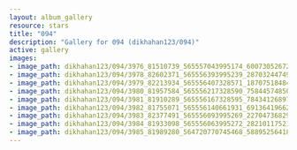 ```yaml
---
layout: album_gallery
resource: stars
title: "094"
description: "Gallery for 094 (dikhahan123/094)"
active: gallery
images:
- image_path: dikhahan123/094/3976_81510739_565557043995174_6007305267253870592_n.jpg
- image_path: dikhahan123/094/3978_82602371_565556393995239_2870324474958315520_n.jpg
- image_path: dikhahan123/094/3979_82213934_565556407328571_1870751848487452672_n.jpg
- image_path: dikhahan123/094/3980_81957584_565556217328590_7584457485008764928_n.jpg
- image_path: dikhahan123/094/3981_81910289_565556167328595_7843412689761075200_n.jpg
- image_path: dikhahan123/094/3982_81755071_565556140661931_6913641966274084864_n.jpg
- image_path: dikhahan123/094/3983_82377491_565556093995269_2270473682948194304_n.jpg
- image_path: dikhahan123/094/3984_81933098_565556063995272_2821011752114716672_n.jpg
- image_path: dikhahan123/094/3985_81989280_564720770745468_5889525641816047616_n.jpg
---
```

